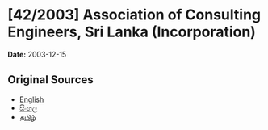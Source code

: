 # [42/2003] Association of Consulting Engineers, Sri Lanka (Incorporation)

**Date:** 2003-12-15

## Original Sources

- [English](https://documents.gov.lk/view/acts/2003/12/42-2003_E.pdf)
- [සිංහල](https://documents.gov.lk/view/acts/2003/12/42-2003_S.pdf)
- [தமிழ்](https://documents.gov.lk/view/acts/2003/12/42-2003_T.pdf)
